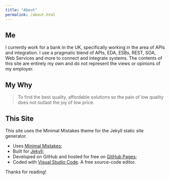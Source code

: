```yaml
---
title: "About"
permalink: /about.html
---
```

## Me

I currently work for a bank in the UK, specifically working in the area of APIs and integration. I use a pragmatic blend of APIs, EDA, ESBs, REST, SOA, Web Services and more to connect and integrate systems. The contents of this site are entirely my own and do not represent the views or opinions of my employer.

## My Why

> To find the best quality, affordable solutions so the pain of low quality does not outlast the joy of low price.

## This Site
This site uses the Minimal Mistakes theme for the Jekyll static site generator.

* Uses [Minimal Mistakes](https://mmistakes.github.io/minimal-mistakes/);
* Built for [Jekyll](http://jekyllrb.com);
* Developed on GitHub and hosted for free on [GitHub Pages](https://pages.github.com);
* Coded with [Visual Studio Code](https://code.visualstudio.com/). A free source-code editor.

Thanks for reading!
